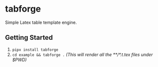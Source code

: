 # tabforge

Simple Latex table template engine.

## Getting Started

1. `pipx install tabforge`
2. `cd example && tabforge .` _(This will render all the **/*.t.tex files under $PWD)_